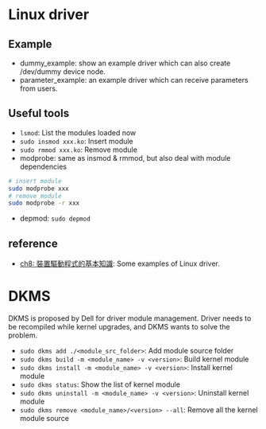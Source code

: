 # Linux driver

## Example

* dummy_example: show an example driver which can also create /dev/dummy device node.
* parameter_example: an example driver which can receive parameters from users.

## Useful tools

* `lsmod`: List the modules loaded now
* `sudo insmod xxx.ko`: Insert module
* `sudo rmmod xxx.ko`: Remove module
* modprobe: same as insmod & rmmod, but also deal with module dependencies
```bash
# insert module
sudo modprobe xxx
# remove module
sudo modprobe -r xxx
```
* depmod:
`sudo depmod`

## reference

* [ch8: 裝置驅動程式的基本知識](https://hackmd.io/@splasky/SJ4so_DXe?type=view): Some examples of Linux driver.

# DKMS

DKMS is proposed by Dell for driver module management.
Driver needs to be recompiled while kernel upgrades, and DKMS wants to solve the problem.

* `sudo dkms add ./<module_src_folder>`: Add module source folder
* `sudo dkms build -m <module_name> -v <version>`: Build kernel module
* `sudo dkms install -m <module_name> -v <version>`: Install kernel module
* `sudo dkms status`: Show the list of kernel module
* `sudo dkms uninstall -m <module_name> -v <version>`: Uninstall kernel module
* `sudo dkms remove <module_name>/<version> --all`: Remove all the kernel module source

